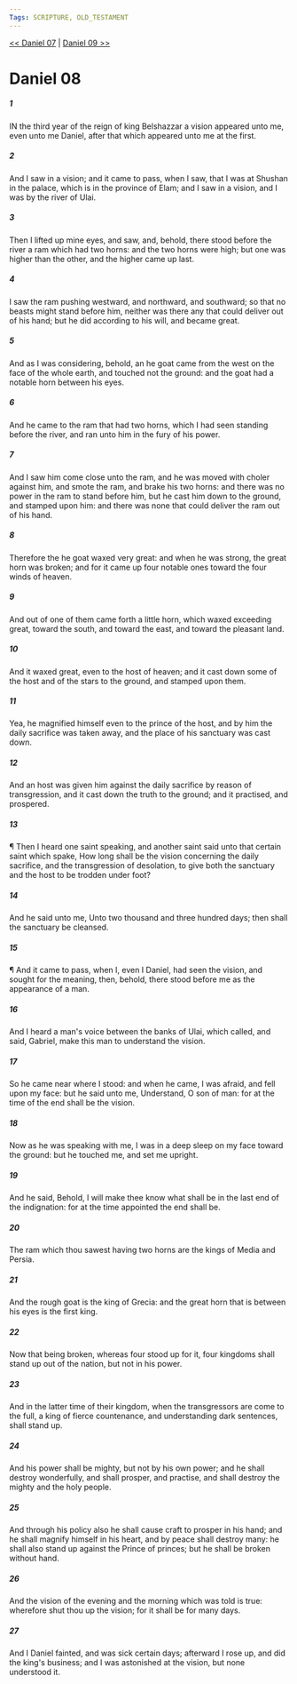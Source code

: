 ```yaml
---
Tags: SCRIPTURE, OLD_TESTAMENT
---
```


[<< Daniel 07](OLD_TESTAMENT/27_Daniel/Daniel_07.md) | [Daniel 09 >>](OLD_TESTAMENT/27_Daniel/Daniel_09.md)

# Daniel 08

##### 1

IN the third year of the reign of king Belshazzar a vision appeared unto me, even unto me Daniel, after that which appeared unto me at the first.

##### 2

And I saw in a vision; and it came to pass, when I saw, that I was at Shushan in the palace, which is in the province of Elam; and I saw in a vision, and I was by the river of Ulai.

##### 3

Then I lifted up mine eyes, and saw, and, behold, there stood before the river a ram which had two horns: and the two horns were high; but one was higher than the other, and the higher came up last.

##### 4

I saw the ram pushing westward, and northward, and southward; so that no beasts might stand before him, neither was there any that could deliver out of his hand; but he did according to his will, and became great.

##### 5

And as I was considering, behold, an he goat came from the west on the face of the whole earth, and touched not the ground: and the goat had a notable horn between his eyes.

##### 6

And he came to the ram that had two horns, which I had seen standing before the river, and ran unto him in the fury of his power.

##### 7

And I saw him come close unto the ram, and he was moved with choler against him, and smote the ram, and brake his two horns: and there was no power in the ram to stand before him, but he cast him down to the ground, and stamped upon him: and there was none that could deliver the ram out of his hand.

##### 8

Therefore the he goat waxed very great: and when he was strong, the great horn was broken; and for it came up four notable ones toward the four winds of heaven.

##### 9

And out of one of them came forth a little horn, which waxed exceeding great, toward the south, and toward the east, and toward the pleasant land.

##### 10

And it waxed great, even to the host of heaven; and it cast down some of the host and of the stars to the ground, and stamped upon them.

##### 11

Yea, he magnified himself even to the prince of the host, and by him the daily sacrifice was taken away, and the place of his sanctuary was cast down.

##### 12

And an host was given him against the daily sacrifice by reason of transgression, and it cast down the truth to the ground; and it practised, and prospered.

##### 13

¶ Then I heard one saint speaking, and another saint said unto that certain saint which spake, How long shall be the vision concerning the daily sacrifice, and the transgression of desolation, to give both the sanctuary and the host to be trodden under foot?

##### 14

And he said unto me, Unto two thousand and three hundred days; then shall the sanctuary be cleansed.

##### 15

¶ And it came to pass, when I, even I Daniel, had seen the vision, and sought for the meaning, then, behold, there stood before me as the appearance of a man.

##### 16

And I heard a man's voice between the banks of Ulai, which called, and said, Gabriel, make this man to understand the vision.

##### 17

So he came near where I stood: and when he came, I was afraid, and fell upon my face: but he said unto me, Understand, O son of man: for at the time of the end shall be the vision.

##### 18

Now as he was speaking with me, I was in a deep sleep on my face toward the ground: but he touched me, and set me upright.

##### 19

And he said, Behold, I will make thee know what shall be in the last end of the indignation: for at the time appointed the end shall be.

##### 20

The ram which thou sawest having two horns are the kings of Media and Persia.

##### 21

And the rough goat is the king of Grecia: and the great horn that is between his eyes is the first king.

##### 22

Now that being broken, whereas four stood up for it, four kingdoms shall stand up out of the nation, but not in his power.

##### 23

And in the latter time of their kingdom, when the transgressors are come to the full, a king of fierce countenance, and understanding dark sentences, shall stand up.

##### 24

And his power shall be mighty, but not by his own power; and he shall destroy wonderfully, and shall prosper, and practise, and shall destroy the mighty and the holy people.

##### 25

And through his policy also he shall cause craft to prosper in his hand; and he shall magnify himself in his heart, and by peace shall destroy many: he shall also stand up against the Prince of princes; but he shall be broken without hand.

##### 26

And the vision of the evening and the morning which was told is true: wherefore shut thou up the vision; for it shall be for many days.

##### 27

And I Daniel fainted, and was sick certain days; afterward I rose up, and did the king's business; and I was astonished at the vision, but none understood it.
